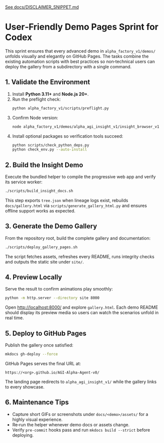 [See docs/DISCLAIMER_SNIPPET.md](../docs/DISCLAIMER_SNIPPET.md)

# User‑Friendly Demo Pages Sprint for Codex

This sprint ensures that every advanced demo in `alpha_factory_v1/demos/` unfolds visually and elegantly on GitHub Pages. The tasks combine the existing automation scripts with best practices so non‑technical users can deploy the gallery from a subdirectory with a single command.

## 1. Validate the Environment
1. Install **Python 3.11+** and **Node.js 20+**.
2. Run the preflight check:
   ```bash
   python alpha_factory_v1/scripts/preflight.py
   ```
3. Confirm Node version:
   ```bash
   node alpha_factory_v1/demos/alpha_agi_insight_v1/insight_browser_v1/build/version_check.js
   ```
4. Install optional packages so verification tools succeed:
   ```bash
   python scripts/check_python_deps.py
   python check_env.py --auto-install
   ```

## 2. Build the Insight Demo
Execute the bundled helper to compile the progressive web app and verify its service worker:
```bash
./scripts/build_insight_docs.sh
```
This step exports `tree.json` when lineage logs exist, rebuilds
`docs/gallery.html` via `scripts/generate_gallery_html.py` and ensures offline
support works as expected.

## 3. Generate the Demo Gallery
From the repository root, build the complete gallery and documentation:
```bash
./scripts/deploy_gallery_pages.sh
```
The script fetches assets, refreshes every README, runs integrity checks and outputs the static site under `site/`.

## 4. Preview Locally
Serve the result to confirm animations play smoothly:
```bash
python -m http.server --directory site 8000
```
Open <http://localhost:8000/> and explore `gallery.html`. Each demo README should display its preview media so users can watch the scenarios unfold in real time.

## 5. Deploy to GitHub Pages
Publish the gallery once satisfied:
```bash
mkdocs gh-deploy --force
```
GitHub Pages serves the final URL at:
```
https://<org>.github.io/AGI-Alpha-Agent-v0/
```
The landing page redirects to `alpha_agi_insight_v1/` while the gallery links to every showcase.

## 6. Maintenance Tips
- Capture short GIFs or screenshots under `docs/<demo>/assets/` for a highly visual experience.
- Re‑run the helper whenever demo docs or assets change.
- Verify `pre-commit` hooks pass and run `mkdocs build --strict` before deploying.

